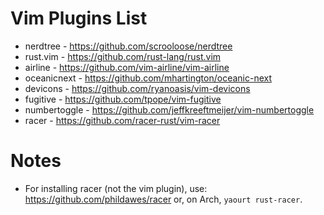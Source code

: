 # Vim Plugins List

* nerdtree      -  https://github.com/scrooloose/nerdtree
* rust.vim      -  https://github.com/rust-lang/rust.vim
* airline       -  https://github.com/vim-airline/vim-airline
* oceanicnext   -  https://github.com/mhartington/oceanic-next
* devicons      -  https://github.com/ryanoasis/vim-devicons
* fugitive      -  https://github.com/tpope/vim-fugitive
* numbertoggle  -  https://github.com/jeffkreeftmeijer/vim-numbertoggle
* racer         -  https://github.com/racer-rust/vim-racer

# Notes

* For installing racer (not the vim plugin), use: https://github.com/phildawes/racer or, on Arch, `yaourt rust-racer`.
